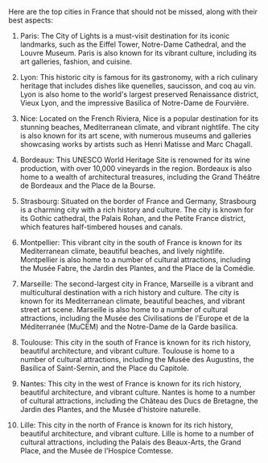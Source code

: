 Here are the top cities in France that should not be missed, along with their best aspects:

1. Paris: The City of Lights is a must-visit destination for its iconic landmarks, such as the Eiffel Tower, Notre-Dame Cathedral, and the Louvre Museum. Paris is also known for its vibrant culture, including its art galleries, fashion, and cuisine.

2. Lyon: This historic city is famous for its gastronomy, with a rich culinary heritage that includes dishes like quenelles, saucisson, and coq au vin. Lyon is also home to the world's largest preserved Renaissance district, Vieux Lyon, and the impressive Basilica of Notre-Dame de Fourvière.

3. Nice: Located on the French Riviera, Nice is a popular destination for its stunning beaches, Mediterranean climate, and vibrant nightlife. The city is also known for its art scene, with numerous museums and galleries showcasing works by artists such as Henri Matisse and Marc Chagall.

4. Bordeaux: This UNESCO World Heritage Site is renowned for its wine production, with over 10,000 vineyards in the region. Bordeaux is also home to a wealth of architectural treasures, including the Grand Théâtre de Bordeaux and the Place de la Bourse.

5. Strasbourg: Situated on the border of France and Germany, Strasbourg is a charming city with a rich history and culture. The city is known for its Gothic cathedral, the Palais Rohan, and the Petite France district, which features half-timbered houses and canals.

6. Montpellier: This vibrant city in the south of France is known for its Mediterranean climate, beautiful beaches, and lively nightlife. Montpellier is also home to a number of cultural attractions, including the Musée Fabre, the Jardin des Plantes, and the Place de la Comédie.

7. Marseille: The second-largest city in France, Marseille is a vibrant and multicultural destination with a rich history and culture. The city is known for its Mediterranean climate, beautiful beaches, and vibrant street art scene. Marseille is also home to a number of cultural attractions, including the Musée des Civilisations de l'Europe et de la Méditerranée (MuCEM) and the Notre-Dame de la Garde basilica.

8. Toulouse: This city in the south of France is known for its rich history, beautiful architecture, and vibrant culture. Toulouse is home to a number of cultural attractions, including the Musée des Augustins, the Basilica of Saint-Sernin, and the Place du Capitole.

9. Nantes: This city in the west of France is known for its rich history, beautiful architecture, and vibrant culture. Nantes is home to a number of cultural attractions, including the Château des Ducs de Bretagne, the Jardin des Plantes, and the Musée d'histoire naturelle.

10. Lille: This city in the north of France is known for its rich history, beautiful architecture, and vibrant culture. Lille is home to a number of cultural attractions, including the Palais des Beaux-Arts, the Grand Place, and the Musée de l'Hospice Comtesse.